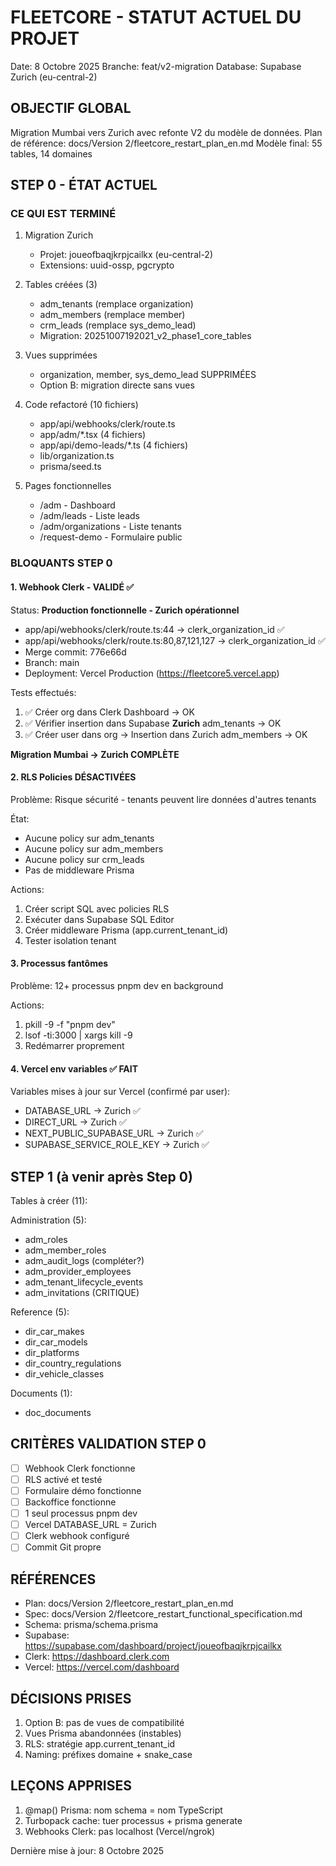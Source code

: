 # FLEETCORE - STATUT ACTUEL DU PROJET

Date: 8 Octobre 2025
Branche: feat/v2-migration
Database: Supabase Zurich (eu-central-2)

## OBJECTIF GLOBAL

Migration Mumbai vers Zurich avec refonte V2 du modèle de données.
Plan de référence: docs/Version 2/fleetcore_restart_plan_en.md
Modèle final: 55 tables, 14 domaines

## STEP 0 - ÉTAT ACTUEL

### CE QUI EST TERMINÉ

1. Migration Zurich
   - Projet: joueofbaqjkrpjcailkx (eu-central-2)
   - Extensions: uuid-ossp, pgcrypto

2. Tables créées (3)
   - adm_tenants (remplace organization)
   - adm_members (remplace member)
   - crm_leads (remplace sys_demo_lead)
   - Migration: 20251007192021_v2_phase1_core_tables

3. Vues supprimées
   - organization, member, sys_demo_lead SUPPRIMÉES
   - Option B: migration directe sans vues

4. Code refactoré (10 fichiers)
   - app/api/webhooks/clerk/route.ts
   - app/adm/\*.tsx (4 fichiers)
   - app/api/demo-leads/\*.ts (4 fichiers)
   - lib/organization.ts
   - prisma/seed.ts

5. Pages fonctionnelles
   - /adm - Dashboard
   - /adm/leads - Liste leads
   - /adm/organizations - Liste tenants
   - /request-demo - Formulaire public

### BLOQUANTS STEP 0

#### 1. Webhook Clerk - VALIDÉ ✅

Status: **Production fonctionnelle - Zurich opérationnel**

- app/api/webhooks/clerk/route.ts:44 → clerk_organization_id ✅
- app/api/webhooks/clerk/route.ts:80,87,121,127 → clerk_organization_id ✅
- Merge commit: 776e66d
- Branch: main
- Deployment: Vercel Production (https://fleetcore5.vercel.app)

Tests effectués:

1. ✅ Créer org dans Clerk Dashboard → OK
2. ✅ Vérifier insertion dans Supabase **Zurich** adm_tenants → OK
3. ✅ Créer user dans org → Insertion dans Zurich adm_members → OK

**Migration Mumbai → Zurich COMPLÈTE**

#### 2. RLS Policies DÉSACTIVÉES

Problème: Risque sécurité - tenants peuvent lire données d'autres tenants

État:

- Aucune policy sur adm_tenants
- Aucune policy sur adm_members
- Aucune policy sur crm_leads
- Pas de middleware Prisma

Actions:

1. Créer script SQL avec policies RLS
2. Exécuter dans Supabase SQL Editor
3. Créer middleware Prisma (app.current_tenant_id)
4. Tester isolation tenant

#### 3. Processus fantômes

Problème: 12+ processus pnpm dev en background

Actions:

1. pkill -9 -f "pnpm dev"
2. lsof -ti:3000 | xargs kill -9
3. Redémarrer proprement

#### 4. Vercel env variables ✅ FAIT

Variables mises à jour sur Vercel (confirmé par user):

- DATABASE_URL → Zurich ✅
- DIRECT_URL → Zurich ✅
- NEXT_PUBLIC_SUPABASE_URL → Zurich ✅
- SUPABASE_SERVICE_ROLE_KEY → Zurich ✅

## STEP 1 (à venir après Step 0)

Tables à créer (11):

Administration (5):

- adm_roles
- adm_member_roles
- adm_audit_logs (compléter?)
- adm_provider_employees
- adm_tenant_lifecycle_events
- adm_invitations (CRITIQUE)

Reference (5):

- dir_car_makes
- dir_car_models
- dir_platforms
- dir_country_regulations
- dir_vehicle_classes

Documents (1):

- doc_documents

## CRITÈRES VALIDATION STEP 0

- [ ] Webhook Clerk fonctionne
- [ ] RLS activé et testé
- [ ] Formulaire démo fonctionne
- [ ] Backoffice fonctionne
- [ ] 1 seul processus pnpm dev
- [ ] Vercel DATABASE_URL = Zurich
- [ ] Clerk webhook configuré
- [ ] Commit Git propre

## RÉFÉRENCES

- Plan: docs/Version 2/fleetcore_restart_plan_en.md
- Spec: docs/Version 2/fleetcore_restart_functional_specification.md
- Schema: prisma/schema.prisma
- Supabase: https://supabase.com/dashboard/project/joueofbaqjkrpjcailkx
- Clerk: https://dashboard.clerk.com
- Vercel: https://vercel.com/dashboard

## DÉCISIONS PRISES

1. Option B: pas de vues de compatibilité
2. Vues Prisma abandonnées (instables)
3. RLS: stratégie app.current_tenant_id
4. Naming: préfixes domaine + snake_case

## LEÇONS APPRISES

1. @map() Prisma: nom schema = nom TypeScript
2. Turbopack cache: tuer processus + prisma generate
3. Webhooks Clerk: pas localhost (Vercel/ngrok)

Dernière mise à jour: 8 Octobre 2025
